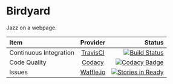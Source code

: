 # Birdyard

Jazz on a webpage.

| Item | Provider | Status |
|:------------- |:-------------:| -------------:|
| Continuous Integration | [TravisCI](https://travis-ci.org/) | [![Build Status](https://travis-ci.org/birdyard/birdyard.svg?branch=master)](https://travis-ci.org/birdyard/birdyard) |
|  Code Quality | [Codacy](https://www.codacy.com) | [![Codacy Badge](https://api.codacy.com/project/badge/grade/e4abc0a0f7ba4a5bbb99e57fa7d7c719)](https://www.codacy.com/app/davenich/birdyard) |
| Issues | [Waffle.io](https://waffle.io/) | [![Stories in Ready](https://badge.waffle.io/birdyard/birdyard.png?label=ready&title=Ready)](https://waffle.io/birdyard/birdyard) |
